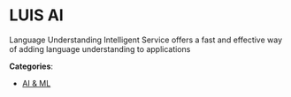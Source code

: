 # LUIS AI


Language Understanding Intelligent Service offers a fast and effective way of adding language understanding to applications



**Categories**:

- [AI & ML](https://github.com/apis-list/apis-list#ai-and-ml)



